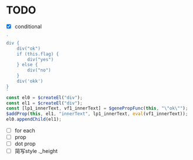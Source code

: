 # TODO
- [x] conditional
```typescript
`
div {
    div("ok")
    if (this.flag) {
        div("yes")
    } else {
        div("no")
    }
    div('okk')
}
`
const el0 = $createEl("div");
const el1 = $createEl("div");
const [lp1_innerText, vf1_innerText] = $genePropFunc(this, "\"ok\"");
$addProp(this, el1, "innerText", lp1_innerText, eval(vf1_innerText));
el0.appendChild(el1);


```
- [ ] for each
- [ ] prop
- [ ] dot prop
- [ ] 简写style ._height